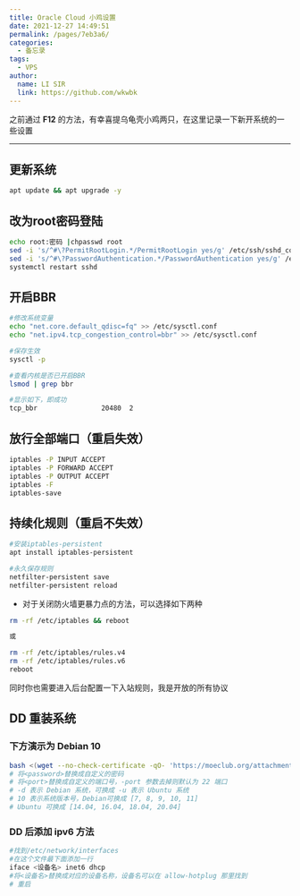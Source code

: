 ```yaml
---
title: Oracle Cloud 小鸡设置
date: 2021-12-27 14:49:51
permalink: /pages/7eb3a6/
categories: 
  - 备忘录
tags: 
  - VPS
author: 
  name: LI SIR
  link: https://github.com/wkwbk
---
```

之前通过 **F12** 的方法，有幸喜提乌龟壳小鸡两只，在这里记录一下新开系统的一些设置

<!-- more -->

---

## 更新系统

```bash
apt update && apt upgrade -y
```

## 改为root密码登陆

```bash
echo root:密码 |chpasswd root
sed -i 's/^#\?PermitRootLogin.*/PermitRootLogin yes/g' /etc/ssh/sshd_config;
sed -i 's/^#\?PasswordAuthentication.*/PasswordAuthentication yes/g' /etc/ssh/sshd_config;
systemctl restart sshd
```

## 开启BBR

```bash
#修改系统变量
echo "net.core.default_qdisc=fq" >> /etc/sysctl.conf
echo "net.ipv4.tcp_congestion_control=bbr" >> /etc/sysctl.conf

#保存生效
sysctl -p

#查看内核是否已开启BBR
lsmod | grep bbr

#显示如下，即成功
tcp_bbr                20480  2
```

## 放行全部端口（重启失效）

```bash
iptables -P INPUT ACCEPT
iptables -P FORWARD ACCEPT
iptables -P OUTPUT ACCEPT
iptables -F
iptables-save
```

## 持续化规则（重启不失效）

```bash
#安装iptables-persistent
apt install iptables-persistent

#永久保存规则
netfilter-persistent save
netfilter-persistent reload
```

* 对于关闭防火墙更暴力点的方法，可以选择如下两种

```bash
rm -rf /etc/iptables && reboot

或

rm -rf /etc/iptables/rules.v4
rm -rf /etc/iptables/rules.v6
reboot
```

同时你也需要进入后台配置一下入站规则，我是开放的所有协议

## DD 重装系统

### 下方演示为 Debian 10

```bash
bash <(wget --no-check-certificate -qO- 'https://moeclub.org/attachment/LinuxShell/InstallNET.sh') -d 10 -v 64 -a -firmware -p <password> -port <port>
# 将<password>替换成自定义的密码
# 将<port>替换成自定义的端口号，-port 参数去掉则默认为 22 端口
# -d 表示 Debian 系统，可换成 -u 表示 Ubuntu 系统
# 10 表示系统版本号，Debian可换成 [7, 8, 9, 10, 11]
# Ubuntu 可换成 [14.04, 16.04, 18.04, 20.04]
```

### DD 后添加 ipv6 方法

```bash
#找到/etc/network/interfaces
#在这个文件最下面添加一行
iface <设备名> inet6 dhcp
#将<设备名>替换成对应的设备名称，设备名可以在 allow-hotplug 那里找到
# 重启
```
